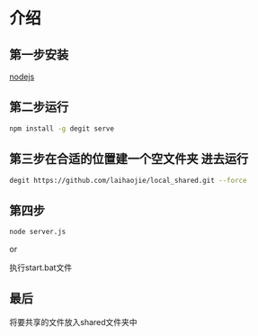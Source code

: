 # 介绍

## 第一步安装 
[nodejs](https://nodejs.org/en)

## 第二步运行
```sh
npm install -g degit serve
```

## 第三步在合适的位置建一个空文件夹 进去运行 
```sh
degit https://github.com/laihaojie/local_shared.git --force
```

## 第四步
```sh
node server.js
```

or

执行start.bat文件

## 最后
将要共享的文件放入shared文件夹中
